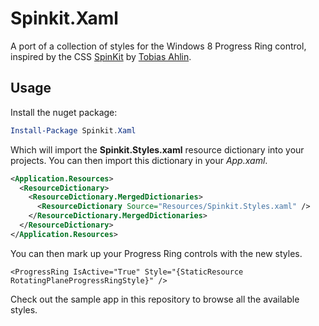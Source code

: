Spinkit.Xaml
============

A port of a collection of styles for the Windows 8 Progress Ring control, inspired by the CSS [SpinKit][sk] by [Tobias Ahlin][ta].

Usage
-----

Install the nuget package:

```PowerShell
Install-Package Spinkit.Xaml
```

Which will import the **Spinkit.Styles.xaml** resource dictionary into your projects. You can then import this dictionary in your *App.xaml*.

```Xml
<Application.Resources>
  <ResourceDictionary>
    <ResourceDictionary.MergedDictionaries>
      <ResourceDictionary Source="Resources/Spinkit.Styles.xaml" />
    </ResourceDictionary.MergedDictionaries>
  </ResourceDictionary>
</Application.Resources>
```

You can then mark up your Progress Ring controls with the new styles.

```Xmal
<ProgressRing IsActive="True" Style="{StaticResource RotatingPlaneProgressRingStyle}" />
```

Check out the sample app in this repository to browse all the available styles.

[sk]: http://tobiasahlin.com/spinkit/
[ta]: https://twitter.com/tobiasahlin
